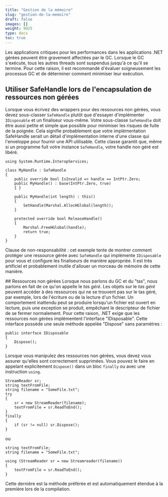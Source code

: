 ```yaml
---
title: "Gestion de la mémoire"
slug: "gestion-de-la-memoire"
draft: false
images: []
weight: 9925
type: docs
toc: true
---
```


Les applications critiques pour les performances dans les applications .NET gérées peuvent être gravement affectées par le GC. Lorsque le GC s'exécute, tous les autres threads sont suspendus jusqu'à ce qu'il se termine. Pour cette raison, il est recommandé d'évaluer soigneusement les processus GC et de déterminer comment minimiser leur exécution.

## Utiliser SafeHandle lors de l'encapsulation de ressources non gérées
Lorsque vous écrivez des wrappers pour des ressources non gérées, vous devez sous-classer `SafeHandle` plutôt que d'essayer d'implémenter `IDisposable` et un finaliseur vous-même. Votre sous-classe `SafeHandle` doit être aussi petite et simple que possible pour minimiser les risques de fuite de la poignée. Cela signifie probablement que votre implémentation SafeHandle serait un détail d'implémentation interne d'une classe qui l'enveloppe pour fournir une API utilisable. Cette classe garantit que, même si un programme fuit votre instance `SafeHandle`, votre handle non géré est libéré.

    using System.Runtime.InteropServices;
    
    class MyHandle : SafeHandle
    {
        public override bool IsInvalid => handle == IntPtr.Zero;
        public MyHandle() : base(IntPtr.Zero, true)
        { }
    
        public MyHandle(int length) : this()
        {
            SetHandle(Marshal.AllocHGlobal(length));
        }

        protected override bool ReleaseHandle()
        {
            Marshal.FreeHGlobal(handle);
            return true;
        }
    }

Clause de non-responsabilité : cet exemple tente de montrer comment protéger une ressource gérée avec `SafeHandle` qui implémente `IDisposable` pour vous et configure les finaliseurs de manière appropriée. Il est très artificiel et probablement inutile d'allouer un morceau de mémoire de cette manière.

## Ressources non gérées
Lorsque nous parlons du GC et du "tas", nous parlons en fait de ce qu'on appelle le *tas géré*. Les objets sur le *tas géré* peuvent accéder à des ressources qui ne se trouvent pas sur le tas géré, par exemple, lors de l'écriture ou de la lecture d'un fichier. Un comportement inattendu peut se produire lorsqu'un fichier est ouvert en lecture, puis une exception se produit, empêchant le descripteur de fichier de se fermer normalement. Pour cette raison, .NET exige que les ressources non gérées implémentent l'interface "IDisposable". Cette interface possède une seule méthode appelée "Dispose" sans paramètres :

    public interface IDisposable
    {
        Dispose();
    } 

Lorsque vous manipulez des ressources non gérées, vous devez vous assurer qu'elles sont correctement supprimées. Vous pouvez le faire en appelant explicitement `Dispose()` dans un bloc `finally` ou avec une instruction `using`.

    StreamReader sr; 
    string textFromFile;
    string filename = "SomeFile.txt";
    try 
    {
        sr = new StreamReader(filename);
        textFromFile = sr.ReadToEnd();
    }
    finally
    {
        if (sr != null) sr.Dispose();
    }

ou

    string textFromFile;
    string filename = "SomeFile.txt";
    
    using (StreamReader sr = new Streamreader(filename))
    {
        textFromFile = sr.ReadToEnd();
    }

Cette dernière est la méthode préférée et est automatiquement étendue à la première lors de la compilation.

